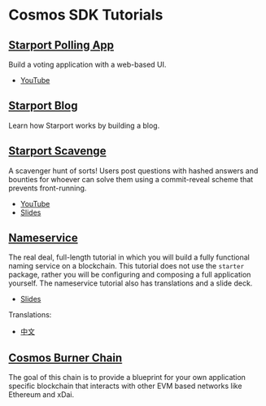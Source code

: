 <!--
layout: home
title: Cosmos SDK Tutorials
description: Tutorials for the Cosmos SDK
sections:
  - title: Starport Polling App
    desc: Build a voting application with a web-based UI.
    url: /starport-polling-app/
    tag: beginner
  - title: Starport Blog
    desc: Learn how Starport works by building a blog.
    url: /starport-blog/tutorial/01-index.html
    tag: beginner
  - title: Scavenge
    desc: Users post questions with hashed answers and bounties for whoever can solve them using a commit-reveal scheme that prevents front-running.
    url: /starport-scavenge/tutorial/01-background.html
    tag: intermediate
  - title: Nameservice
    desc: Build a fully functional naming service on a blockchain.
    url: /nameservice/tutorial/00-intro.html
    tag: advanced
  - title: Cosmos Burner Chain
    desc: Provide a blueprint for your own application specific blockchain that interacts with other EVM based networks like Ethereum and xDai.
    url: /burner-chain/00-index.html
    tag: advanced
stack:
  - title: Cosmos Code With Us - Building your first Cosmos app
    duration: "1:39:07"
    imgSrc: https://i.ytimg.com/vi/h6Ur_40LB9k/hq720.jpg
    url: https://www.youtube.com/watch?v=h6Ur_40LB9k
  - title: Getting started with Starport, the easiest way to build a Cosmos SDK blockchain
    duration: "3:31"
    imgSrc: https://i.ytimg.com/vi/rmbPjCGDXek/hq720.jpg
    url: https://www.youtube.com/watch?v=rmbPjCGDXek
  - title: Code with us - Scavenger Hunt Tutorial with Billy Rennekamp
    duration: "2:11:15"
    imgSrc: https://i.ytimg.com/vi/GfZjnMchKX0/hq720.jpg
    url: https://www.youtube.com/watch?v=GfZjnMchKX0
footer:
  newsletter: false
aside: false
-->

# Cosmos SDK Tutorials

## [Starport Polling App](./starport-polling-app/index.md)

Build a voting application with a web-based UI.

- [YouTube](https://www.youtube.com/watch?v=h6Ur_40LB9k)

## [Starport Blog](./starport-blog/tutorial/01-index.md)

Learn how Starport works by building a blog.

## [Starport Scavenge](./starport-scavenge/tutorial/01-background.md)

A scavenger hunt of sorts! Users post questions with hashed answers and bounties for whoever can solve them using a commit-reveal scheme that prevents front-running.

- [YouTube](https://www.youtube.com/watch?v=GfZjnMchKX0)
- [Slides](https://docs.google.com/presentation/d/1UG_Zi2FxMSWTmRBFhc4exXlJssAPasTq28cpTCHX2Ks/edit?usp=sharing)

## [Nameservice](./nameservice/tutorial/00-intro.md)

The real deal, full-length tutorial in which you will build a fully functional naming service on a blockchain. This tutorial does not use the `starter` package, rather you will be configuring and composing a full application yourself.
The nameservice tutorial also has translations and a slide deck.

<!-- - [Live Testnet](https://talkshop.name) -->
- [Slides](https://docs.google.com/presentation/d/1aCMAdkVY-gfgnGNPTygwVk3o68czPQ_VYfvdMy9Ek5Q/edit?usp=sharing)

Translations:

- [中文](./nameservice/README_cn.md)

## [Cosmos Burner Chain](./burner-chain/00-index.md)

The goal of this chain is to provide a blueprint for your own application specific blockchain that interacts with other EVM based networks like Ethereum and xDai.
